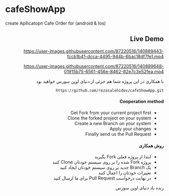 # cafeShowApp
create Apllicatopn Cafe Order for (android &amp; Ios)


<h2 dir="rtl">Live Demo</h2>
<div dir="rtl">

https://user-images.githubusercontent.com/87220516/140889443-fccb1b41-dcca-4495-944b-6bac18df7fe1.mp4




https://user-images.githubusercontent.com/87220516/140889648-01915b75-6561-456e-8462-82e7c3e52fea.mp4








<p dir="rtl">با همکاری در این پروژه شما هم جزئی از دنیای اوپن سورس خواهید بود</p>

```
https://github.com/rezasalehidev/cafeShowApp.git
```

<h4 dir = "rtl"> Cooperation method </h4>
<ul dir = "rtl">
   <li> Get Fork from your current project first </li>
   <li> Clone the forked project on your system </li>
   <li> Create a new Branch on your system </li>
   <li> Apply your changes </li>
   <li> Finally send us the Pull Request </li>
</ul>

<h4 dir="rtl">روش همکاری</h4>
<ul dir="rtl">
  <li>ابتدا از پروژه فعلی Fork بگیرید</li>
  <li>پروژه Fork شده را بر روی سیستم خودتان Clone کنید</li>
  <li>یک Branch جدید بر روی سیستم خودتان ایجاد کنید</li>
  <li>تغییرات خودتان را اعمال کنید</li>
  <li>در نهایت درخواست Pull Request برای ما ارسال کنید</li>
</ul>

<p dir="rtl">زنده باد دنیای اوپن سورس</p>
